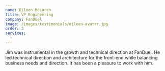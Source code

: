 ```yaml
---
name: Eileen McLaren
title: VP Engineering
company: FanDuel
image: /images/testimonials/eileen-avatar.jpg
order: 3
services:
  -
---
```


Jim was instrumental in the growth and technical direction at FanDuel. He led technical direction and architecture for the front-end while balancing business needs and direction. It has been a pleasure to work with him.
